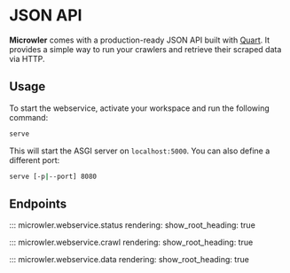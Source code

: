 # JSON API

**Microwler** comes with a production-ready JSON API 
built with [Quart](https://pypi.org/project/Quart/). It provides 
a simple way to run your crawlers and retrieve their scraped data via HTTP.

## Usage
To start the webservice, activate your workspace and run the following command:
```bash
serve
```

This will start the ASGI server on `localhost:5000`. You can also define a different port:
```bash
serve [-p|--port] 8080
```

## Endpoints

::: microwler.webservice.status
    rendering:
          show_root_heading: true
          
::: microwler.webservice.crawl
    rendering:
          show_root_heading: true
          
::: microwler.webservice.data
    rendering:
          show_root_heading: true